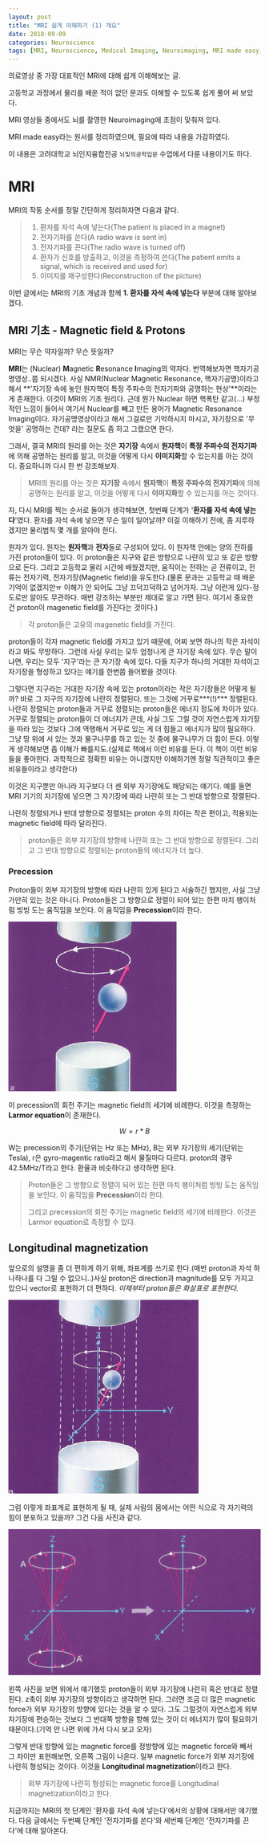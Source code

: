 ```yaml
---
layout: post
title: "MRI 쉽게 이해하기 (1) 개요"
date: 2018-09-09
categories: Neuroscience
tags: [MRI, Neuroscience, Medical Imaging, Neuroimaging, MRI made easy, Introduction]
---
```




의료영상 중 가장 대표적인 MRI에 대해 쉽게 이해해보는 글. 

고등학교 과정에서 물리를 배운 적이 없던 문과도 이해할 수 있도록 쉽게 풀어 써 보았다.

MRI 영상들 중에서도 뇌를 촬영한 Neuroimaging에 초점이 맞춰져 있다. 

MRI made easy라는 원서를 정리하였으며, 필요에 따라 내용을 가감하였다.

이 내용은 고려대학교 뇌인지융합전공 `뇌및의공학입문` 수업에서 다룬 내용이기도 하다.



# MRI

MRI의 작동 순서를 정말 간단하게 정리하자면 다음과 같다.

> 1. 환자를 자석 속에 넣는다(The patient is placed in a magnet)
> 2. 전자기파를 쏜다(A radio wave is sent in)
> 3. 전자기파를 끈다(The radio wave is turned off)
> 4. 환자가 신호를 방출하고, 이것을 측정하여 쓴다(The patient emits a signal, which is received and used for)
> 5. 이미지를 재구성한다(Reconstruction of the picture)



이번 글에서는 MRI의 기초 개념과 함께 **1. 환자를 자석 속에 넣는다** 부분에 대해 알아보겠다.



## MRI 기초 - Magnetic field & Protons

MRI는 무슨 약자일까? 무슨 뜻일까?

**MRI**는 (Nuclear) **M**agnetic **R**esonance **I**maging의 약자다. 번역해보자면 핵자기공명영상..쯤 되시겠다. 사실 NMR(Nuclear Magnetic Resonance, 핵자기공명)이라고 해서 **'자기장 속에 놓인 원자핵이 특정 주파수의 전자기파와 공명하는 현상'**이라는 게 존재한다. 이것이 MRI의 기초 원리다. 근데 뭔가 Nuclear 하면 핵폭탄 같고(...) 부정적인 느낌이 들어서 여기서 Nuclear를 빼고 만든 용어가 Magnetic Resonance Imaging이다. 자기공명영상이라고 해서 그걸로만 기억하시지 마시고, 자기장으로 '무엇을' 공명하는 건데? 라는 질문도 좀 하고 그랬으면 한다.

그래서, 결국 MRI의 원리를 아는 것은 **자기장** 속에서 **원자핵**이 **특정 주파수의 전자기파**에 의해 공명하는 원리를 알고, 이것을 어떻게 다시 **이미지화**할 수 있는지를 아는 것이다. 중요하니까 다시 한 번 강조해보자.



> MRI의 원리를 아는 것은 **자기장** 속에서 **원자핵**이 **특정 주파수의 전자기파**에 의해 공명하는 원리를 알고, 이것을 어떻게 다시 **이미지화**할 수 있는지를 아는 것이다.



자, 다시 MRI를 찍는 순서로 돌아가 생각해보면, 첫번째 단계가 '**환자를 자석 속에 넣는다**'였다. 환자를 자석 속에 넣으면 무슨 일이 일어날까? 이걸 이해하기 전에, 좀 지루하겠지만 물리법칙 몇 개를 알아야 한다. 

원자가 있다. 원자는 **원자핵**과 **전자**들로 구성되어 있다. 이 원자핵 안에는 양의 전하를 가진 proton들이 있다. 이 proton들은 지구와 같은 방향으로 나란히 있고 또 같은 방향으로 돈다. 그리고 고등학교 물리 시간에 배웠겠지만, 움직이는 전하는 곧 전류이고, 전류는 전자기력, 전자기장(Magnetic field)을 유도한다.(물론 문과는 고등학교 때 배운 기억이 없겠지만ㅠ 이해가 안 되어도 그냥 끄덕끄덕하고 넘어가자. 그냥 이런게 있다-정도로만 알아도 무관하다. 매번 강조하는 부분만 제대로 알고 가면 된다. 여기서 중요한 건 proton이 magenetic field를 가진다는 것이다.)



> 각 proton들은 고유의 magenetic field를 가진다.



proton들이 각자 magnetic field를 가지고 있기 때문에, 어찌 보면 하나의 작은 자석이라고 봐도 무방하다. 그런데 사실 우리는 모두 엄청나게 큰 자기장 속에 있다. 무슨 말이냐면, 우리는 모두 '지구'라는 큰 자기장 속에 있다. 다들 지구가 하나의 거대한 자석이고 자기장을 형성하고 있다는 얘기를 한번쯤 들어봤을 것이다. 

그렇다면 지구라는 거대한 자기장 속에 있는 proton이라는 작은 자기장들은 어떻게 될까? 바로 그 지구의 자기장에 나란히 정렬된다. 또는 그것에 거꾸로***(!)*** 정렬된다. 나란히 정렬되는 proton들과 거꾸로 정렬되는 proton들은 에너지 정도에 차이가 있다. 거꾸로 정렬되는 proton들이 더 에너지가 큰데, 사실 그도 그럴 것이 자연스럽게 자기장을 따라 있는 것보다 그에 역행해서 거꾸로 있는 게 더 힘들고 에너지가 많이 필요하다. 그냥 땅 위에 서 있는 것과 물구나무를 하고 있는 것 중에 물구나무가 더 힘이 든다. 이렇게 생각해보면 좀 이해가 빠를지도.(실제로 책에서 이런 비유를 든다. 이 책이 이런 비유들을 좋아한다. 과학적으로 정확한 비유는 아니겠지만 이해하기엔 정말 직관적이고 좋은 비유들이라고 생각한다)

이것은 지구뿐만 아니라 지구보다 더 센 외부 자기장에도 해당되는 얘기다. 예를 들면 MRI 기기의 자기장에 넣으면 그 자기장에  따라 나란히 또는 그 반대 방향으로 정렬된다.

나란히 정렬되거나 반대 방향으로 정렬되는 proton 수의 차이는 작은 편이고, 적용되는 magnetic field에 따라 달라진다. 



> proton들은 외부 자기장의 방향에 나란히 또는 그 반대 방향으로 정렬된다. 그리고 그 반대 방향으로 정렬되는 proton들의 에너지가 더 높다.



### Precession

Proton들이 외부 자기장의 방향에 따라 나란히 있게 된다고 서술하긴 했지만, 사실 그냥 가만히 있는 것은 아니다. Proton들은 그 방향으로 정렬이 되어 있는 한편 마치 팽이처럼 빙빙 도는 움직임을 보인다. 이 움직임을 **Precession**이라 한다. 

![](https://github.com/karl6885/karl6885.github.io/blob/master/assets/images/posts/MRI_made_easy/MRI_made_easy_001.png?raw=true)

이 precession의 회전 주기는 magnetic field의 세기에 비례한다. 이것을 측정하는 **Larmor equation**이 존재한다.


$$
W = r * B
$$


W는 precession의 주기(단위는 Hz 또는 MHz), B는 외부 자기장의 세기(단위는 Tesla), r은 gyro-magentic ratio라고 해서 물질마다 다르다. proton의 경우 42.5MHz/T라고 한다. 환율과 비슷하다고 생각하면 된다.



> Proton들은 그 방향으로 정렬이 되어 있는 한편 마치 팽이처럼 빙빙 도는 움직임을 보인다. 이 움직임을 **Precession**이라 한다. 
>
> 그리고 precession의 회전 주기는 magnetic field의 세기에 비례한다. 이것은 Larmor equation로 측정할 수 있다.



## Longitudinal magnetization

앞으로의 설명을 좀 더 편하게 하기 위해, 좌표계를 쓰기로 한다.(매번 proton과 자석 하나하나를 다 그릴 수 없으니..)사실 proton은 direction과 magnitude를 모두 가지고 있으니 vector로 표현하기 더 편하다. *이제부터 proton들은 화살표로 표현한다.*

![](https://github.com/karl6885/karl6885.github.io/blob/master/assets/images/posts/MRI_made_easy/MRI_made_easy_002.png?raw=true)

그럼 이렇게 좌표계로 표현하게 될 때, 실제 사람의 몸에서는 어떤 식으로 각 자기력의 힘이 분포하고 있을까? 그건 다음 사진과 같다.

![](https://github.com/karl6885/karl6885.github.io/blob/master/assets/images/posts/MRI_made_easy/MRI_made_easy_003.png?raw=true)

왼쪽 사진을 보면 위에서 얘기했듯 proton들이 외부 자기장에 나란히 혹은 반대로 정렬된다. z축이 외부 자기장의 방향이라고 생각하면 된다. 그러면 조금 더 많은  magnetic force가 외부 자기장의 방향에 있다는 것을 알 수 있다. 그도 그럴것이 자연스럽게 외부 자기장에 편승하는 것보다 그 반대쪽 방향을 향해 있는 것이 더 에너지가 많이 필요하기 때문이다.(기억 안 나면 위에 가서 다시 보고 오자) 

그렇게 반대 방향에 있는 magnetic force를 정방향에 있는 magnetic force와 빼서 그 차이만 표현해보면, 오른쪽 그림이 나온다. 일부 magnetic force가 외부 자기장에 나란히 형성되는 것이다. 이것을 **Longitudinal magnetization**이라고 한다.



> 외부 자기장에 나란히 형성되는 magnetic force를 Longitudinal magnetization이라고 한다.



지금까지는 MRI의 첫 단계인 '환자를 자석 속에 넣는다'에서의 상황에 대해서만 얘기했다. 다음 글에서는 두번째 단계인 '전자기파를 쏜다'와 세번째 단계인 '전자기파를 끈다'에 대해 알아본다.